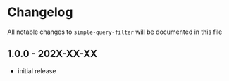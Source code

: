 # Changelog

All notable changes to `simple-query-filter` will be documented in this file

## 1.0.0 - 202X-XX-XX

- initial release
